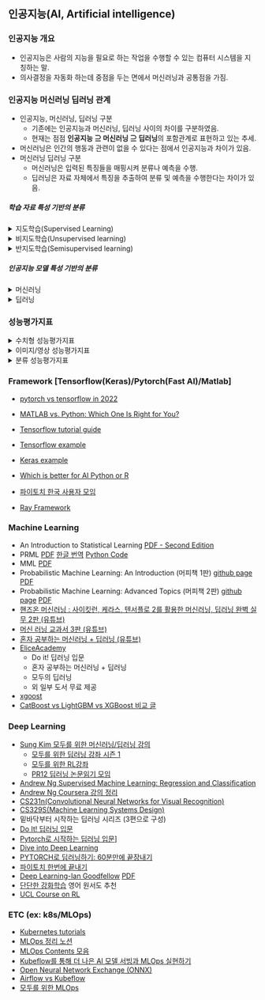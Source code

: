 ## 인공지능(AI, Artificial intelligence)

### 인공지능 개요

+ 인공지능은 사람의 지능을 필요로 하는 작업을 수행할 수 있는 컴퓨터 시스템을 지칭하는 말. 
+ 의사결정을 자동화 하는데 중점을 두는 면에서 머신러닝과 공통점을 가짐.

### 인공지능 머신러닝 딥러닝 관계

+ 인공지능, 머신러닝, 딥러닝 구분
  - 기존에는 인공지능과 머신러닝, 딥러닝 사이의 차이를 구분하였음. 
  - 현재는 점점 **인공지능 ⊇ 머신러닝 ⊇ 딥러닝**의 포함관계로 표현하고 있는 추세.
+ 머신러닝은 인간의 행동과 관련이 없을 수 있다는 점에서 인공지능과 차이가 있음.
+ 머신러닝 딥러닝 구분
  - 머신러닝은 입력된 특징들을 매핑시켜 분류나 예측을 수행.
  - 딥러닝은 자료 자체에서 특징을 추출하여 분류 및 예측을 수행한다는 차이가 있음.

##### 학습 자료 특성 기반의 분류

<details>
    <summary>지도학습(Supervised Learning)</summary>
    독립변수와 종속변수의 쌍으로 된 자료가 주어질 때 새로운 자료에 대하여 문제를 풀 수 있는 함수를 찾는 학습방법
</details>

<details>
    <summary>비지도학습(Unsupervised learning)</summary>
    종속변수가 없이 자료들로부터 패턴을 추출하는 학습방법(데이터 마이닝의 군집의 개념)
</details>

<details>
    <summary>반지도학습(Semisupervised learning)</summary>
</details>

##### 인공지능 모델 특성 기반의 분류

<details>
    <summary>머신러닝</summary>
</details>

<details>
    <summary>딥러닝</summary>
    강화학습(Reinforcement learning) : 문제에 대한 직접적인 해답을 주지 않고 경험을 통해 기대값이 최대가 되는 것을 찾는 학습방법
</details>


### 성능평가지표

<details>
    <summary>수치형 성능평가지표</summary>

	평균제곱오차(MSE, Mean square error) : 관측값의 차이가 많을수록 MAE에 비해 높은 패널티 부여

	평균제곱근편차(RMSE, Root mean square error)

	평균절대오차(MAE, Mean absolute error) 

	MAPE(Mean absolute percentage error)

	RMSPE(Root mean square percentage error)

	BIAS

	결정계수(R^2,Coefficient of determination)

	상관계수(Cor 혹은 R 이나 CC, Correlaction coefficient) 

	MAD(Mean absolute deviation)

</details>
<details>
	<summary>이미지/영상 성능평가지표</summary>
		HD(Hausdorff distance)

		AVD(Average hausdorff distance)
</details>

<details>
    <summary>분류 성능평가지표</summary>
	정확도(ACC, Accuracy)

	정밀도(PAG, Precision)

	재현율(POD, Recall 혹은 Probability of detection)

	오보율(FAR, False Alarm ratio)

	임계성공지수(CSI 혹은 IoU, Critical Success Index, Jaccard index, Intersection over Union)

	F1-Score

	ETS(Equitable Threat Score)

	ROC(Receiver operating characteristic)

	AUC(Area under curve)

	Gain AUC

	Area under the Lift Chart

	Area under the precision-recall curve(PRAUC)

	Gini index

	Normalized gini

	Log loss(Cross entropy)

	Multi log loss

	Poisson log loss
</details>

### Framework [Tensorflow(Keras)/Pytorch(Fast AI)/Matlab]
- [pytorch vs tensorflow in 2022](https://www.assemblyai.com/blog/pytorch-vs-tensorflow-in-2022/)
- [MATLAB vs. Python: Which One Is Right for You?](https://www.mathworks.com/products/matlab/matlab-vs-python.html)
- [Tensorflow tutorial guide](https://www.tensorflow.org/tutorials?hl=ko)
- [Tensorflow example](https://github.com/tensorflow/examples)
- [Keras example](https://keras.io/examples/)
- [Which is better for AI Python or R](https://dac.digital/which-is-better-for-ai-python-or-r/)

- [파이토치 한국 사용자 모임](https://pytorch.kr/)

- [Ray Framework](https://docs.ray.io/en/latest/cluster/index.html)


### Machine Learning
- An Introduction to Statistical Learning [PDF - Second Edition](https://www.statlearning.com/)
- PRML [PDF](https://www.microsoft.com/en-us/research/uploads/prod/2006/01/Bishop-Pattern-Recognition-and-Machine-Learning-2006.pdf) [한글 번역](http://norman3.github.io/prml/) [Python Code](https://github.com/ctgk/PRML)
- MML [PDF](https://mml-book.github.io/) 
- Probabilistic Machine Learning: An Introduction (머피책 1판) [github page](https://probml.github.io/pml-book/book1.html) [PDF](https://github.com/probml/pml-book/releases/latest/download/book1.pdf)
- Probabilistic Machine Learning: Advanced Topics (머피책 2판) [github page](https://probml.github.io/pml-book/book2.html) [PDF](https://github.com/probml/pml2-book/releases/tag/2022-07-29)
- [핸즈온 머신러닝 : 사이킷런, 케라스, 텐서플로 2를 활용한 머신러닝, 딥러닝 완벽 실무 2판 (유튜브)](https://youtube.com/playlist?list=PLJN246lAkhQjX3LOdLVnfdFaCbGouEBeb)
- [머신 러닝 교과서 3판 (유튜브)](https://youtube.com/playlist?list=PLJN246lAkhQiEc-QvvGzUneCWuRnCNKgU)
- [혼자 공부하는 머신러닝 + 딥러닝 (유튜브)](https://youtube.com/playlist?list=PLJN246lAkhQjoU0C4v8FgtbjOIXxSs_4Q)
- [EliceAcademy](https://academy.elice.io/courses/all?category=7&category=9&price=25&tab=course)
    - Do it! 딥러닝 입문
    - 혼자 공부하는 머신러닝 + 딥러닝
    - 모두의 딥러닝
    - 외 일부 도서 무료 제공
- [xgoost](https://xgboost.readthedocs.io/en/stable/)
- [CatBoost vs LightGBM vs XGBoost 비교 글](https://towardsdatascience.com/catboost-vs-light-gbm-vs-xgboost-5f93620723db)


### Deep Learning
- [Sung Kim 모두를 위한 머신러닝/딥러닝 강의](http://hunkim.github.io/ml/)
	- [모두를 위한 딥러닝 강좌 시즌 1](https://youtube.com/playlist?list=PLlMkM4tgfjnLSOjrEJN31gZATbcj_MpUm)
    - [모두를 위한 RL강좌](https://youtube.com/playlist?list=PLlMkM4tgfjnKsCWav-Z2F-MMFRx-2gMGG)
    - [PR12 딥러닝 논문읽기 모임](https://youtube.com/playlist?list=PLlMkM4tgfjnJhhd4wn5aj8fVTYJwIpWkS)
- [Andrew Ng Supervised Machine Learning: Regression and Classification](https://www.coursera.org/learn/machine-learning)
- [Andrew Ng Coursera 강의 정리](http://www.holehouse.org/mlclass/)
- [CS231n(Convolutional Neural Networks for Visual Recognition)](https://youtube.com/playlist?list=PL3FW7Lu3i5JvHM8ljYj-zLfQRF3EO8sYv)
- [CS329S(Machine Learning Systems Design)](https://youtu.be/OEiNnfdxBRE)
- 밑바닥부터 시작하는 딥러닝 시리즈 (3편으로 구성)
- [Do It! 딥러닝 입문](https://youtube.com/playlist?list=PLJN246lAkhQgbBx2Kag0wIZedn-P9KcH9)
- [Pytorch로 시작하는 딥러닝 입문](https://wikidocs.net/book/2788)]
- [Dive into Deep Learning](https://ko.d2l.ai/index.html)
- [PYTORCH로 딥러닝하기: 60분만에 끝장내기](https://tutorials.pytorch.kr/beginner/deep_learning_60min_blitz.html)
- [파이토치 한번에 끝내기](https://www.youtube.com/watch?v=k60oT_8lyFw)
- [Deep Learning-Ian Goodfellow](https://www.deeplearningbook.org/) [PDF](https://www.deeplearningbook.org/front_matter.pdf)
- [단단한 강화학습](http://www.yes24.com/Product/Goods/89605439?pid=123487&cosemkid=go15851280278657301&gclid=Cj0KCQjwj7CZBhDHARIsAPPWv3dPo2djMqTHwBb1y8TDKRShLfXjeoxNsv2NEmRJDZ9YxKXixJy9-2oaAuqWEALw_wcB) 영어 원서도 추천
- [UCL Course on RL](https://www.davidsilver.uk/teaching/)

### ETC (ex: k8s/MLOps)
- [Kubernetes tutorials](https://kubernetes.io/docs/tutorials/)
- [MLOps 정리 노션](http://bit.ly/zzsza_links)
- [MLOps Contents 모음](https://github.com/MLOpsKR/Awesome-MLOps-Contents)
- [Kubeflow를 통해 더 나은 AI 모델 서빙과 MLOps 실현하기](https://tv.naver.com/v/23650093)
- [Open Neural Network Exchange (ONNX)](https://github.com/onnx/onnx)
- [Airflow vs Kubeflow](https://hevodata.com/learn/kubeflow-vs-airflow/)
- [모두를 위한 MLOps](https://mlops-for-all.github.io/)
